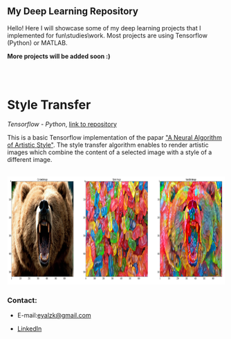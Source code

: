 ## My Deep Learning Repository
 
Hello!
Here I will showcase some of my deep learning projects that I implemented for fun\studies\work.
Most projects are using Tensorflow (Python) or MATLAB.

**More projects will be added soon :)**


<br><br>

# Style Transfer

*Tensorflow - Python*,  [link to repository](https://github.com/eyalzk/style_transfer)


This is a basic Tensorflow implementation of the papar ["A Neural Algorithm of Artistic Style"](https://arxiv.org/abs/1508.06576).
The style transfer algorithm enables to render artistic images which combine the content of a selected image with a style of a different image.

<br><img src="images/style_tf.png" height="250"> 


### Contact:

* E-mail:eyalzk@gmail.com

* [LinkedIn](https://il.linkedin.com/in/eyal-zakkay-323142aa )

